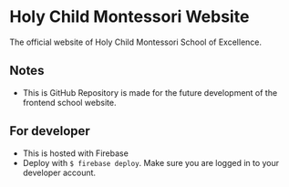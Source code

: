 # Holy Child Montessori Website
The official website of Holy Child Montessori School of Excellence.

## Notes
- This is GitHub Repository is made for the future development of the frontend school website.

## For developer
- This is hosted with Firebase
- Deploy with ```$ firebase deploy```. Make sure you are logged in to your developer account.